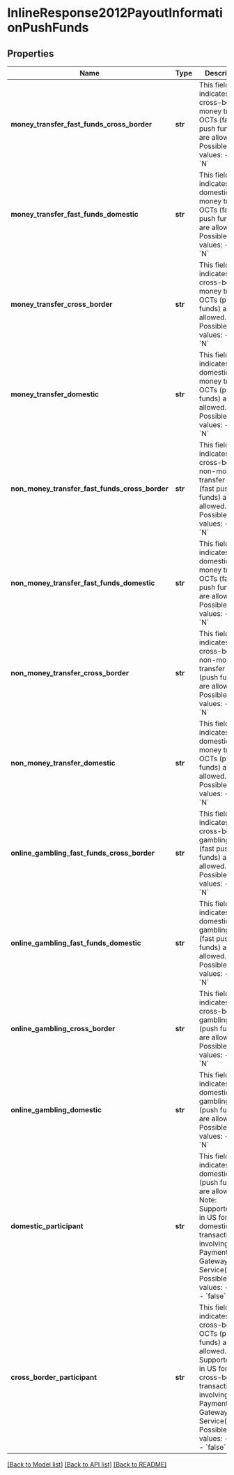 # InlineResponse2012PayoutInformationPushFunds

## Properties
Name | Type | Description | Notes
------------ | ------------- | ------------- | -------------
**money_transfer_fast_funds_cross_border** | **str** | This field indicates if cross-border money transfer OCTs (fast push funds) are allowed. Possible values:   - &#x60;Y&#x60;   - &#x60;N&#x60;  | [optional] 
**money_transfer_fast_funds_domestic** | **str** | This field indicates if domestic money transfer OCTs (fast push funds) are allowed. Possible values:   - &#x60;Y&#x60;   - &#x60;N&#x60;  | [optional] 
**money_transfer_cross_border** | **str** | This field indicates if cross-border money transfer OCTs (push funds) are allowed. Possible values:   - &#x60;Y&#x60;   - &#x60;N&#x60;  | [optional] 
**money_transfer_domestic** | **str** | This field indicates if domestic money transfer OCTs (push funds) are allowed. Possible values:   - &#x60;Y&#x60;   - &#x60;N&#x60;  | [optional] 
**non_money_transfer_fast_funds_cross_border** | **str** | This field indicates if cross-border non-money transfer OCTs (fast push funds) are allowed. Possible values:   - &#x60;Y&#x60;   - &#x60;N&#x60;  | [optional] 
**non_money_transfer_fast_funds_domestic** | **str** | This field indicates if domestic non-money transfer OCTs (fast push funds) are allowed. Possible values:   - &#x60;Y&#x60;   - &#x60;N&#x60;  | [optional] 
**non_money_transfer_cross_border** | **str** | This field indicates if cross-border non-money transfer OCTs (push funds) are allowed. Possible values:   - &#x60;Y&#x60;   - &#x60;N&#x60;  | [optional] 
**non_money_transfer_domestic** | **str** | This field indicates if domestic non-money transfer OCTs (push funds) are allowed. Possible values:   - &#x60;Y&#x60;   - &#x60;N&#x60;  | [optional] 
**online_gambling_fast_funds_cross_border** | **str** | This field indicates if cross-border gambling OCTs (fast push funds) are allowed. Possible values:   - &#x60;Y&#x60;   - &#x60;N&#x60;  | [optional] 
**online_gambling_fast_funds_domestic** | **str** | This field indicates if domestic gambling OCTs (fast push funds) are allowed. Possible values:   - &#x60;Y&#x60;   - &#x60;N&#x60;  | [optional] 
**online_gambling_cross_border** | **str** | This field indicates if cross-border gambling OCTs (push funds) are allowed. Possible values:   - &#x60;Y&#x60;   - &#x60;N&#x60;  | [optional] 
**online_gambling_domestic** | **str** | This field indicates if domestic gambling OCTs (push funds) are allowed. Possible values:   - &#x60;Y&#x60;   - &#x60;N&#x60;  | [optional] 
**domestic_participant** | **str** | This field indicates if domestic OCTs (push funds) are allowed. Note: Supported only in US for domestic transactions involving Push Payments Gateway Service(PPGS). Possible values:   - &#x60;true&#x60;   - &#x60;false&#x60;  | [optional] 
**cross_border_participant** | **str** | This field indicates if cross-border OCTs (push funds) are allowed. Note: Supported only in US for cross-border transactions involving Push Payments Gateway Service(PPGS). Possible values:   - &#x60;true&#x60;   - &#x60;false&#x60;  | [optional] 

[[Back to Model list]](../README.md#documentation-for-models) [[Back to API list]](../README.md#documentation-for-api-endpoints) [[Back to README]](../README.md)


